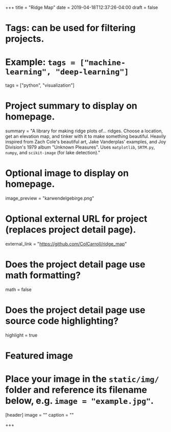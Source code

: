 +++
title = "Ridge Map"
date = 2019-04-18T12:37:26-04:00
draft = false

# Tags: can be used for filtering projects.
# Example: `tags = ["machine-learning", "deep-learning"]`
tags = ["python", "visualization"]

# Project summary to display on homepage.
summary = "A library for making ridge plots of... ridges. Choose a location, get an elevation map, and tinker with it to make something beautiful. Heavily inspired from Zach Cole's beautiful art, Jake Vanderplas' examples, and Joy Division's 1979 album \"Unknown Pleasures\". Uses `matplotlib`, `SRTM.py`, `numpy`, and `scikit-image` (for lake detection)."

# Optional image to display on homepage.
image_preview = "karwendelgebirge.png"

# Optional external URL for project (replaces project detail page).
external_link = "https://github.com/ColCarroll/ridge_map"

# Does the project detail page use math formatting?
math = false

# Does the project detail page use source code highlighting?
highlight = true

# Featured image
# Place your image in the `static/img/` folder and reference its filename below, e.g. `image = "example.jpg"`.
[header]
image = ""
caption = ""

+++
